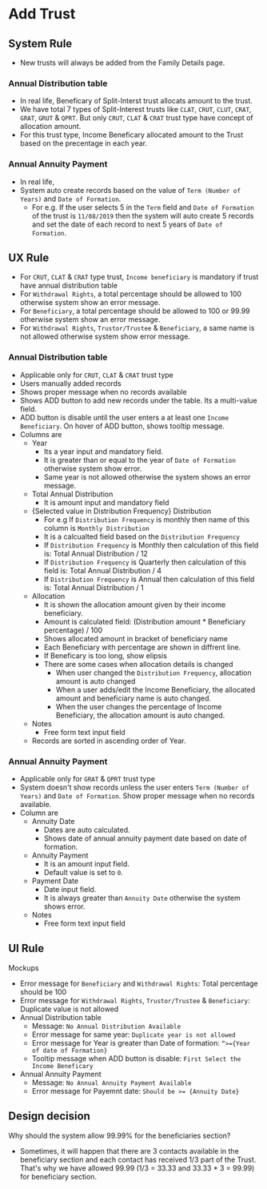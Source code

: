 # Add Trust

## System Rule
- New trusts will always be added from the Family Details page.

### Annual Distribution table
- In real life, Beneficary of Split-Interst trust allocats amount to the trust.
- We have total 7 types of Split-Interest trusts like `CLAT`, `CRUT`, `CLUT`, `CRAT`, `GRAT`, `GRUT` & `QPRT`. But only `CRUT`, `CLAT` & `CRAT` trust type have concept of allocation amount.
- For this trust type, Income Beneficary allocated amount to the Trust based on the precentage in each year. 

### Annual Annuity Payment
- In real life, 
- System auto create records based on the value of `Term (Number of Years)` and `Date of Formation`. 
    - For e.g. If the user selects 5 in the `Term` field and `Date of Formation` of the trust is `11/08/2019` then the system will auto create 5 records and set the date of each record to next 5 years of `Date of Formation`.


## UX Rule

- For `CRUT`, `CLAT` & `CRAT` type trust, `Income beneficiary` is mandatory if trust have annual distribution table
- For `Withdrawal Rights`, a total percentage should be allowed to 100 otherwise system show an error message.
- For `Beneficiary`, a total percentage should be allowed to 100 or 99.99 otherwise system show an error message.
- For `Withdrawal Rights`, `Trustor/Trustee` & `Beneficiary`, a same name is not allowed otherwise system show error message.

### Annual Distribution table
- Applicable only for `CRUT`, `CLAT` & `CRAT` trust type
- Users manually added records
- Shows proper message when no records available
- Shows ADD button to add new records under the table. Its a multi-value field. 
- ADD button is disable until the user enters a at least one `Income Beneficiary`. On hover of ADD button, shows tooltip message.
- Columns are
    - Year
        - Its a year input and mandatory field.
        - It is greater than or equal to the year of `Date of Formation` otherwise system show error.
        - Same year is not allowed otherwise the system shows an error message.
    - Total Annual Distribution
        - It is amount input and mandatory field
    - {Selected value in Distribution Frequency} Distribution
        - For e.g If `Distribution Frequency` is monthly then name of this column is `Monthly Distribution`
        - It is a calcualted field based on the `Distribution Frequency`
        - If `Distribution Frequency` is Monthly then calculation of this field is: Total Annual Distribution / 12
        - If `Distribution Frequency` is Quarterly then calculation of this field is: Total Annual Distribution / 4
        - If `Distribution Frequency` is Annual then calculation of this field is: Total Annual Distribution / 1
    - Allocation
        - It is shown the allocation amount given by their income beneficiary. 
        - Amount is calculated field: (Distribution amount * Beneficiary percentage) / 100
        - Shows allocated amount in bracket of beneficiary name
        - Each Beneficiary with percentage are shown in diffrent line.
        - If Beneficary is too long, show elipsis
        - There are some cases when allocation details is changed
            - When user changed the `Distribution Frequency`, allocation amount is auto changed
            - When a user adds/edit the Income Beneficiary, the allocated amount and beneficiary name is auto changed.
            - When the user changes the percentage of Income Beneficiary, the allocation amount is auto changed.
    - Notes
        - Free form text input field
    - Records are sorted in ascending order of Year.

### Annual Annuity Payment
- Applicable only for `GRAT` & `QPRT` trust type
- System doesn't show records unless the user enters `Term (Number of Years)` and `Date of Formation`. Show proper message when no records available.
- Column are
    - Annuity Date
        - Dates are auto calculated.
        - Shows date of annual annuity payment date based on date of formation.
    - Annuity Payment
        - It is an amount input field.
        - Default value is set to `0`.
    - Payment Date
        - Date input field.
        - It is always greater than `Annuity Date` otherwise the system shows error.
    - Notes
        - Free form text input field

## UI Rule
Mockups
- Error message for `Beneficiary` and `Withdrawal Rights`: Total percentage should be 100
- Error message for `Withdrawal Rights`, `Trustor/Trustee` & `Beneficiary`: Duplicate value is not allowed
- Annual Distribution table
    - Message: `No Annual Distribution Available`
    - Error message for same year: `Duplicate year is not allowed`
    - Error message for Year is greater than Date of formation: `“>={Year of date of Formation}`
    - Tooltip message when ADD button is disable: `First Select the Income Beneficary`
- Annual Annuity Payment
    - Message: `No Annual Annuity Payment Available`
    - Error message for Payemnt date: `Should be >= {Annuity Date}`


## Design decision
Why should the system allow 99.99% for the beneficiaries section?
- Sometimes, it will happen that there are 3 contacts available in the beneficiary section and each contact has received 1/3 part of the Trust. That's why we have allowed 99.99 (1/3 = 33.33 and 33.33 * 3 = 99.99) for beneficiary section.